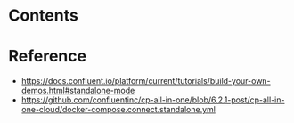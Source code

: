 # Contents

# Reference
- https://docs.confluent.io/platform/current/tutorials/build-your-own-demos.html#standalone-mode
- https://github.com/confluentinc/cp-all-in-one/blob/6.2.1-post/cp-all-in-one-cloud/docker-compose.connect.standalone.yml